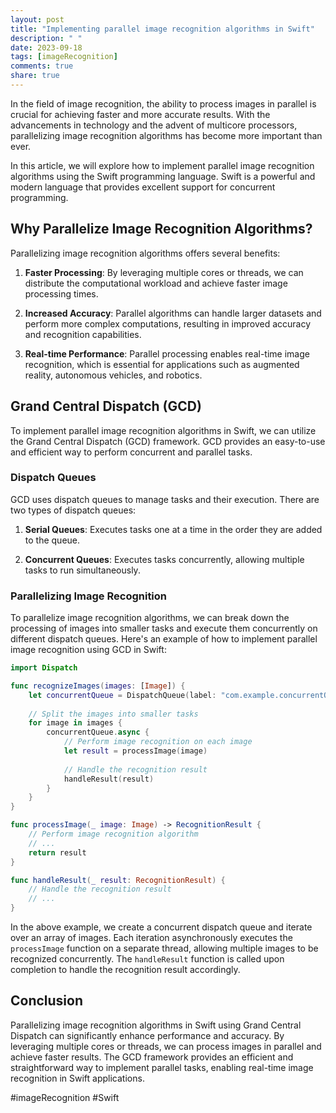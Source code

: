 ```yaml
---
layout: post
title: "Implementing parallel image recognition algorithms in Swift"
description: " "
date: 2023-09-18
tags: [imageRecognition]
comments: true
share: true
---
```


In the field of image recognition, the ability to process images in parallel is crucial for achieving faster and more accurate results. With the advancements in technology and the advent of multicore processors, parallelizing image recognition algorithms has become more important than ever.

In this article, we will explore how to implement parallel image recognition algorithms using the Swift programming language. Swift is a powerful and modern language that provides excellent support for concurrent programming.

## Why Parallelize Image Recognition Algorithms?

Parallelizing image recognition algorithms offers several benefits:

1. **Faster Processing**: By leveraging multiple cores or threads, we can distribute the computational workload and achieve faster image processing times.

2. **Increased Accuracy**: Parallel algorithms can handle larger datasets and perform more complex computations, resulting in improved accuracy and recognition capabilities.

3. **Real-time Performance**: Parallel processing enables real-time image recognition, which is essential for applications such as augmented reality, autonomous vehicles, and robotics.

## Grand Central Dispatch (GCD)

To implement parallel image recognition algorithms in Swift, we can utilize the Grand Central Dispatch (GCD) framework. GCD provides an easy-to-use and efficient way to perform concurrent and parallel tasks.

### Dispatch Queues

GCD uses dispatch queues to manage tasks and their execution. There are two types of dispatch queues:

1. **Serial Queues**: Executes tasks one at a time in the order they are added to the queue.

2. **Concurrent Queues**: Executes tasks concurrently, allowing multiple tasks to run simultaneously.

### Parallelizing Image Recognition

To parallelize image recognition algorithms, we can break down the processing of images into smaller tasks and execute them concurrently on different dispatch queues. Here's an example of how to implement parallel image recognition using GCD in Swift:

```swift
import Dispatch

func recognizeImages(images: [Image]) {
    let concurrentQueue = DispatchQueue(label: "com.example.concurrentQueue", attributes: .concurrent)
    
    // Split the images into smaller tasks
    for image in images {
        concurrentQueue.async {
            // Perform image recognition on each image
            let result = processImage(image)
            
            // Handle the recognition result
            handleResult(result)
        }
    }
}

func processImage(_ image: Image) -> RecognitionResult {
    // Perform image recognition algorithm
    // ...
    return result
}

func handleResult(_ result: RecognitionResult) {
    // Handle the recognition result
    // ...
}
```

In the above example, we create a concurrent dispatch queue and iterate over an array of images. Each iteration asynchronously executes the `processImage` function on a separate thread, allowing multiple images to be recognized concurrently. The `handleResult` function is called upon completion to handle the recognition result accordingly.

## Conclusion

Parallelizing image recognition algorithms in Swift using Grand Central Dispatch can significantly enhance performance and accuracy. By leveraging multiple cores or threads, we can process images in parallel and achieve faster results. The GCD framework provides an efficient and straightforward way to implement parallel tasks, enabling real-time image recognition in Swift applications.

#imageRecognition #Swift